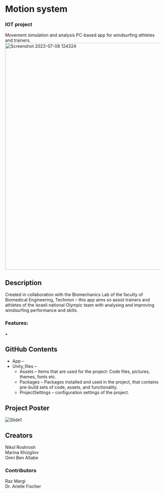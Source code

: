 # Motion system
### IOT project
Movement simulation and analysis PC-based app for windsurfing athletes and trainers.  
<img width="737" alt="Screenshot 2023-07-08 124324" src="https://github.com/nikolro/Motion-System-IOT/assets/57406005/039dbf20-275b-453d-81fe-58688533d629">

## Description
Created in collaboration with the Biomechanics Lab of the faculty of Biomedical Engineering, Technion – this app aims so assist trainers and athletes of the Israeli national Olympic team with analysing and improving windsurfing performance and skills.  

### Features:
•	

## GitHub Contents
* App –
* Unity_files –
  * Assets – Items that are used for the project: Code files, pictures, themes, fonts etc.
  * Packages – Packages installed and used in the project, that contains pre-build sets of code, assets, and functionality.
  * ProjectSettings – configuration settings of the project.

## Project Poster
![Slide1](https://github.com/nikolro/Motion-System-IOT/assets/57406005/2afc003c-e78b-45bd-9c14-47dd17624e09)


## Creators
Nikol Roshrosh  
Marina Khizgilov  
Omri Ben Altabe  

### Contributors
Raz Margi  
Dr. Arielle Fischer  

